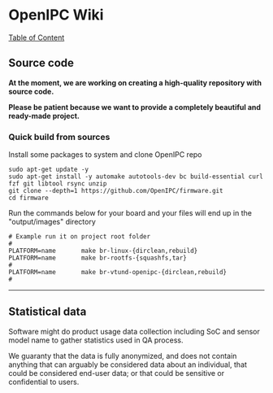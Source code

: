# OpenIPC Wiki
[Table of Content](../index.md)

Source code
-----------

**At the moment, we are working on creating a high-quality repository with source code.**

**Please be patient because we want to provide a completely beautiful and ready-made project.**

### Quick build from sources

Install some packages to system and clone OpenIPC repo

```
sudo apt-get update -y
sudo apt-get install -y automake autotools-dev bc build-essential curl fzf git libtool rsync unzip
git clone --depth=1 https://github.com/OpenIPC/firmware.git
cd firmware
```
Run the commands below for your board and your files will end up in the "output/images" directory

```
# Example run it on project root folder
#
PLATFORM=name       make br-linux-{dirclean,rebuild}
PLATFORM=name       make br-rootfs-{squashfs,tar}
#
PLATFORM=name       make br-vtund-openipc-{dirclean,rebuild}
#
```

-----

## Statistical data

Software might do product usage data collection including SoC and sensor model name to gather statistics used in QA process.

We guaranty that the data is fully anonymized, and does not contain anything that can arguably be considered data about an individual, that could be considered end-user data; or that could be sensitive or confidential to users.


